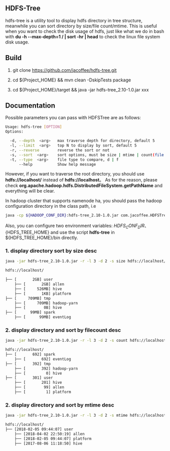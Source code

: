 ## HDFS-Tree

hdfs-tree is a utility tool to display hdfs directory in tree structure, meanwhile you can sort directory by size/file count/mtime. 
This is useful when you want to check the disk usage of hdfs, just like what we do in bash with **du -h --max-depth=1 / | sort -hr | head** to check the linux file system disk usage. 

## Build

1. git clone https://github.com/jacoffee/hdfs-tree.git

2. cd ${Project_HOME} && mvn clean -DskipTests package

3. cd ${Project_HOME}/target && java -jar hdfs-tree_2.10-1.0.jar xxx

## Documentation

Possible parameters you can pass with HDFSTree are as follows:

```bash
Usage: hdfs-tree [OPTION]
Options:

  -d, --depth  <arg>   max traverse depth for directory, default 5
  -l, --limit  <arg>   top N to display by sort, default 5
  -r, --reverse        reverse the sort or not
  -s, --sort  <arg>    sort options, must be size | mtime | count(file count)
  -t, --type  <arg>    file type to compare, d | f
      --help           Show help message
```

However, if you want to traverse the root directory, you should use **hdfs://localhost/** instead of **hdfs://localhost**。 As for the reason, please check
**org.apache.hadoop.hdfs.DistributedFileSystem.getPathName** and everything will be clear.

In hadoop cluster that supports namenode ha, you should pass the hadoop configuration directory in the class path, i.e

```bash
java -cp ${HADOOP_CONF_DIR}:hdfs-tree_2.10-1.0.jar com.jacoffee.HDFSTree $@
```

Also, you can configure two environment variables: ${HDFS_CONF_DIR}、${HDFS_TREE_HOME} and use the script **hdfs-tree** in ${HDFS_TREE_HOME}/bin directly.

### 1. display directory sort by size desc

```bash
java -jar hdfs-tree_2.10-1.0.jar -r -l 3 -d 2 -s size hdfs://localhost/
```

```bash
hdfs://localhost/

├── [       2GB] user
	├── [       2GB] allen
	├── [     526MB] hive
	├── [       1KB] platform
├── [     709MB] tmp
	├── [     709MB] hadoop-yarn
	├── [        0B] hive
├── [      99MB] spark
	├── [      99MB] eventLog
```

### 2. display directory and sort by filecount desc

```bash
java -jar hdfs-tree_2.10-1.0.jar -r -l 3 -d 2 -s count hdfs://localhost/
```

```bash
hdfs://localhost/
├── [       692] spark
	├── [       692] eventLog
├── [       392] tmp
	├── [       392] hadoop-yarn
	├── [         0] hive
├── [       301] user
	├── [       201] hive
	├── [        99] allen
	├── [         1] platform
```


### 2. display directory and sort by mtime desc

```bash
java -jar hdfs-tree_2.10-1.0.jar -r -l 3 -d 2 -s mtime hdfs://localhost/
```

```bash
hdfs://localhost/
├── [2018-02-05 09:44:07] user
	├── [2018-04-02 22:50:19] allen
	├── [2018-02-05 09:44:07] platform
	├── [2017-08-06 11:18:50] hive
```

